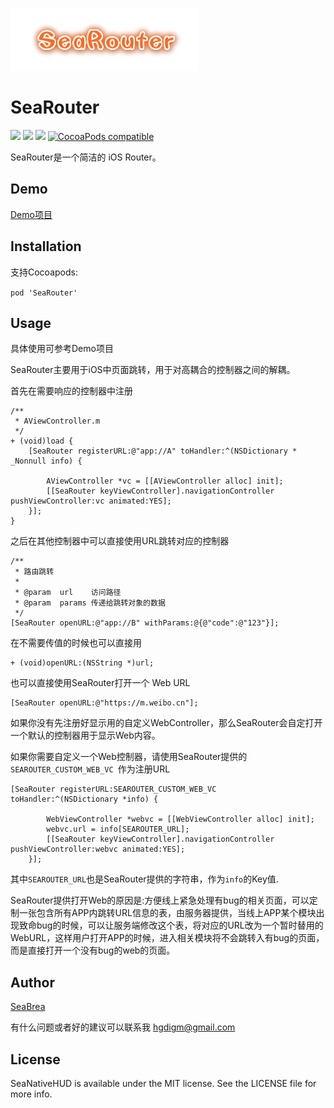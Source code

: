 ![LOGO](https://raw.githubusercontent.com/seabrea/SeaRouter/master/SeaRouter.png)

# SeaRouter

![](https://img.shields.io/badge/platform-iOS%209%2B-orange.svg)
![](https://img.shields.io/badge/language-objective--c-blue.svg)
![](https://img.shields.io/badge/license-MIT-ff69b4.svg)
[![CocoaPods compatible](https://img.shields.io/badge/CocoaPods-compatible-green.svg?style=flat)](https://cocoapods.org)

SeaRouter是一个简洁的 iOS Router。

## Demo

[Demo项目](https://github.com/seabrea/SeaRouter)

## Installation
支持Cocoapods:

`pod 'SeaRouter'`

## Usage

具体使用可参考Demo项目

SeaRouter主要用于iOS中页面跳转，用于对高耦合的控制器之间的解耦。

首先在需要响应的控制器中注册

```
/**
 * AViewController.m
 */
+ (void)load {
    [SeaRouter registerURL:@"app://A" toHandler:^(NSDictionary * _Nonnull info) {
        
        AViewController *vc = [[AViewController alloc] init];
        [[SeaRouter keyViewController].navigationController pushViewController:vc animated:YES];
    }];
}
```

之后在其他控制器中可以直接使用URL跳转对应的控制器

```
/**
 * 路由跳转
 *
 * @param  url    访问路径
 * @param  params 传递给跳转对象的数据
 */
[SeaRouter openURL:@"app://B" withParams:@{@"code":@"123"}];
```

在不需要传值的时候也可以直接用  

```
+ (void)openURL:(NSString *)url;
```

也可以直接使用SeaRouter打开一个 Web URL

```
[SeaRouter openURL:@"https://m.weibo.cn"];
```

如果你没有先注册好显示用的自定义WebController，那么SeaRouter会自定打开一个默认的控制器用于显示Web内容。

如果你需要自定义一个Web控制器，请使用SeaRouter提供的`SEAROUTER_CUSTOM_WEB_VC `作为注册URL

```
[SeaRouter registerURL:SEAROUTER_CUSTOM_WEB_VC toHandler:^(NSDictionary *info) {
        
        WebViewController *webvc = [[WebViewController alloc] init];
        webvc.url = info[SEAROUTER_URL];
        [[SeaRouter keyViewController].navigationController pushViewController:webvc animated:YES];
    }];
```

其中`SEAROUTER_URL`也是SeaRouter提供的字符串，作为`info`的Key值.

SeaRouter提供打开Web的原因是:方便线上紧急处理有bug的相关页面，可以定制一张包含所有APP内跳转URL信息的表，由服务器提供，当线上APP某个模块出现致命bug的时候，可以让服务端修改这个表，将对应的URL改为一个暂时替用的WebURL，这样用户打开APP的时候，进入相关模块将不会跳转入有bug的页面，而是直接打开一个没有bug的web的页面。

## Author

[SeaBrea](https://seabrea.xyz)

有什么问题或者好的建议可以联系我 <hgdigm@gmail.com>

## License

SeaNativeHUD is available under the MIT license. See the LICENSE file for more info.
